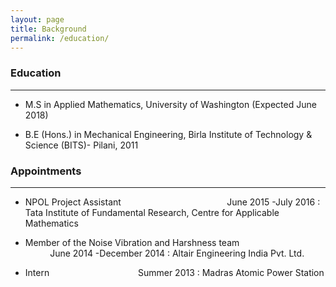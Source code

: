 ```yaml
---
layout: page
title: Background
permalink: /education/
---
```


### Education
---


* M.S in Applied Mathematics, University of Washington (Expected June 2018)

* B.E (Hons.) in Mechanical Engineering, Birla Institute of Technology & Science (BITS)- Pilani, 2011

### Appointments
---


*   NPOL Project Assistant &nbsp; &nbsp;  &nbsp;&nbsp;  &nbsp;&nbsp;&nbsp;&nbsp;&nbsp;&nbsp;  &nbsp;  &nbsp;  &nbsp;  &nbsp;  &nbsp;  &nbsp;  &nbsp;  &nbsp;&nbsp;&nbsp;&nbsp;&nbsp;&nbsp;&nbsp;&nbsp;&nbsp;  &nbsp;  &nbsp;  June 2015 -July 2016
: Tata Institute of Fundamental Research, Centre for Applicable Mathematics

  *   Member of the Noise Vibration and Harshness team &nbsp; &nbsp;&nbsp;&nbsp;&nbsp;&nbsp;&nbsp;&nbsp;&nbsp;&nbsp;&nbsp;&nbsp;&nbsp;&nbsp;&nbsp; &nbsp;&nbsp;&nbsp;&nbsp;&nbsp;&nbsp;&nbsp; &nbsp;&nbsp;&nbsp;&nbsp;&nbsp;&nbsp;&nbsp;&nbsp;&nbsp; June 2014 -December 2014
  : Altair Engineering India Pvt. Ltd.

*   Intern  &nbsp;&nbsp;&nbsp;&nbsp;&nbsp;&nbsp;&nbsp; &nbsp;&nbsp;&nbsp;&nbsp;&nbsp;&nbsp;&nbsp;&nbsp;&nbsp;&nbsp;&nbsp;&nbsp;&nbsp;&nbsp;&nbsp;&nbsp;&nbsp;&nbsp;&nbsp;&nbsp;&nbsp;&nbsp;&nbsp;&nbsp; &nbsp; Summer 2013
: Madras Atomic Power Station
